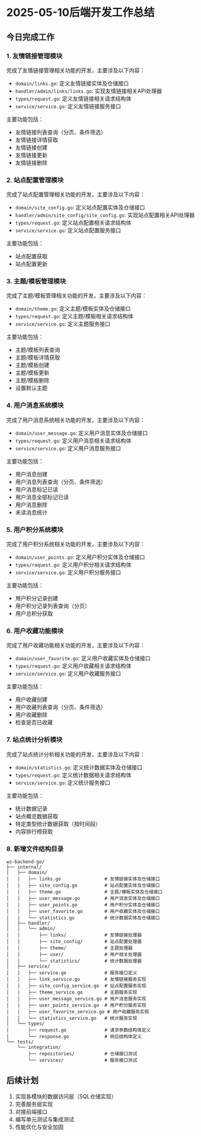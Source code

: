 # 2025-05-10后端开发工作总结

## 今日完成工作

### 1. 友情链接管理模块

完成了友情链接管理相关功能的开发，主要涉及以下内容：

- `domain/links.go`: 定义友情链接实体及仓储接口
- `handler/admin/links/links.go`: 实现友情链接相关API处理器
- `types/request.go`: 定义友情链接相关请求结构体
- `service/service.go`: 定义友情链接服务接口

主要功能包括：
- 友情链接列表查询（分页、条件筛选）
- 友情链接详情获取
- 友情链接创建
- 友情链接更新
- 友情链接删除

### 2. 站点配置管理模块

完成了站点配置管理相关功能的开发，主要涉及以下内容：

- `domain/site_config.go`: 定义站点配置实体及仓储接口
- `handler/admin/site_config/site_config.go`: 实现站点配置相关API处理器
- `types/request.go`: 定义站点配置相关请求结构体
- `service/service.go`: 定义站点配置服务接口

主要功能包括：
- 站点配置获取
- 站点配置更新

### 3. 主题/模板管理模块

完成了主题/模板管理相关功能的开发，主要涉及以下内容：

- `domain/theme.go`: 定义主题/模板实体及仓储接口
- `types/request.go`: 定义主题/模板相关请求结构体
- `service/service.go`: 定义主题服务接口

主要功能包括：
- 主题/模板列表查询
- 主题/模板详情获取
- 主题/模板创建
- 主题/模板更新
- 主题/模板删除
- 设置默认主题

### 4. 用户消息系统模块

完成了用户消息系统相关功能的开发，主要涉及以下内容：

- `domain/user_message.go`: 定义用户消息实体及仓储接口
- `types/request.go`: 定义用户消息相关请求结构体
- `service/service.go`: 定义用户消息服务接口

主要功能包括：
- 用户消息创建
- 用户消息列表查询（分页、条件筛选）
- 用户消息标记已读
- 用户消息全部标记已读
- 用户消息删除
- 未读消息统计

### 5. 用户积分系统模块

完成了用户积分系统相关功能的开发，主要涉及以下内容：

- `domain/user_points.go`: 定义用户积分实体及仓储接口
- `types/request.go`: 定义用户积分相关请求结构体
- `service/service.go`: 定义用户积分服务接口

主要功能包括：
- 用户积分记录创建
- 用户积分记录列表查询（分页）
- 用户总积分获取

### 6. 用户收藏功能模块

完成了用户收藏功能相关功能的开发，主要涉及以下内容：

- `domain/user_favorite.go`: 定义用户收藏实体及仓储接口
- `types/request.go`: 定义用户收藏相关请求结构体
- `service/service.go`: 定义用户收藏服务接口

主要功能包括：
- 用户收藏创建
- 用户收藏列表查询（分页、条件筛选）
- 用户收藏删除
- 检查是否已收藏

### 7. 站点统计分析模块

完成了站点统计分析相关功能的开发，主要涉及以下内容：

- `domain/statistics.go`: 定义统计数据实体及仓储接口
- `types/request.go`: 定义统计数据相关请求结构体
- `service/service.go`: 定义统计服务接口

主要功能包括：
- 统计数据记录
- 站点概览数据获取
- 特定类型统计数据获取（按时间段）
- 内容排行榜获取

### 8. 新增文件结构目录

```
wz-backend-go/
├── internal/
│   ├── domain/
│   │   ├── links.go                # 友情链接实体及仓储接口
│   │   ├── site_config.go          # 站点配置实体及仓储接口
│   │   ├── theme.go                # 主题/模板实体及仓储接口
│   │   ├── user_message.go         # 用户消息实体及仓储接口
│   │   ├── user_points.go          # 用户积分实体及仓储接口
│   │   ├── user_favorite.go        # 用户收藏实体及仓储接口
│   │   └── statistics.go           # 统计数据实体及仓储接口
│   ├── handler/
│   │   └── admin/
│   │       ├── links/              # 友情链接处理器
│   │       ├── site_config/        # 站点配置处理器
│   │       ├── theme/              # 主题处理器
│   │       ├── user/               # 用户相关处理器
│   │       └── statistics/         # 统计数据处理器
│   ├── service/
│   │   ├── service.go              # 服务接口定义
│   │   ├── link_service.go         # 友情链接服务实现
│   │   ├── site_config_service.go  # 站点配置服务实现
│   │   ├── theme_service.go        # 主题服务实现
│   │   ├── user_message_service.go # 用户消息服务实现
│   │   ├── user_points_service.go  # 用户积分服务实现
│   │   ├── user_favorite_service.go # 用户收藏服务实现
│   │   └── statistics_service.go   # 统计服务实现
│   └── types/
│       ├── request.go              # 请求参数结构体定义
│       └── response.go             # 响应结构体定义
└── tests/
    └── integration/
        ├── repositories/           # 仓储接口测试
        └── services/               # 服务接口测试
```

## 后续计划

1. 实现各模块的数据访问层（SQL仓储实现）
2. 完善服务层实现
3. 对接前端接口
4. 编写单元测试与集成测试
5. 性能优化与安全加固